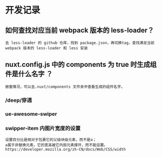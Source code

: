 # 开发记录

## 如何查找对应当前 webpack 版本的 less-loader？

```
去 less-loader 的 github 仓库，找到 package.json，再切换tag，查找满足当前 webpack 版本的 less-loader 和 less 安装
```

## nuxt.config.js 中的 components 为 true 时生成组件是什么名字 ？

```
嵌套情况，可以去.nuxt/components 文件夹中查看生成的组件名字。
```

### /deep/穿透

### ue-awesome-swiper

### swipper-item 内图片宽度的设置

```
设置百分比是相对于包裹它的父级块级元素，而不是a；
a属于非替换元素，它的宽高被它内部元素撑开，而不能设置。
https://developer.mozilla.org/zh-CN/docs/Web/CSS/width
```
